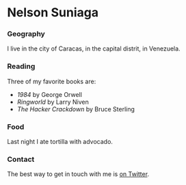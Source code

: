 # Nelson Suniaga 

### Geography

I live in the city of Caracas, in the capital distrit, in Venezuela. 


### Reading

Three of my favorite books are:

- *1984* by George Orwell
- *Ringworld* by Larry Niven 
- *The Hacker Crackdown* by Bruce Sterling

### Food

Last night I ate tortilla with advocado.

### Contact

The best way to get in touch with me is [on Twitter](https://twitter.com/aviyi.angaya).
